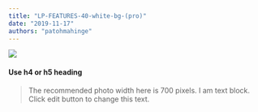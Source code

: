 ```yaml
---
title: "LP-FEATURES-40-white-bg-(pro)"
date: "2019-11-17"
authors: "patohmahinge"
---
```


![](images/placeholder-700x450.jpg)

#### Use h4 or h5 heading

> The recommended photo width here is 700 pixels. I am text block. Click edit button to change this text.
